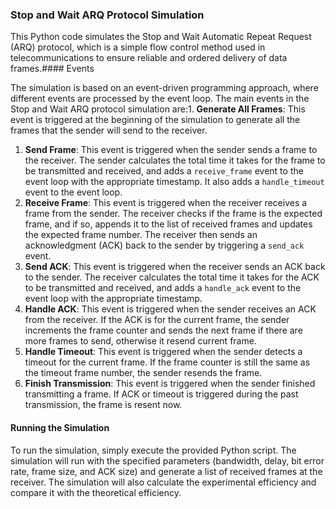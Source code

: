 ### Stop and Wait ARQ Protocol Simulation

This Python code simulates the Stop and Wait Automatic Repeat Request (ARQ) protocol, which is a simple flow control method used in telecommunications to ensure reliable and ordered delivery of data frames.#### Events

The simulation is based on an event-driven programming approach, where different events are processed by the event loop. The main events in the Stop and Wait ARQ protocol simulation are:1. **Generate All Frames**: This event is triggered at the beginning of the simulation to generate all the frames that the sender will send to the receiver.

1. **Send Frame**: This event is triggered when the sender sends a frame to the receiver. The sender calculates the total time it takes for the frame to be transmitted and received, and adds a `receive_frame` event to the event loop with the appropriate timestamp. It also adds a `handle_timeout` event to the event loop.
2. **Receive Frame**: This event is triggered when the receiver receives a frame from the sender. The receiver checks if the frame is the expected frame, and if so, appends it to the list of received frames and updates the expected frame number. The receiver then sends an acknowledgment (ACK) back to the sender by triggering a `send_ack` event.
3. **Send ACK**: This event is triggered when the receiver sends an ACK back to the sender. The receiver calculates the total time it takes for the ACK to be transmitted and received, and adds a `handle_ack` event to the event loop with the appropriate timestamp.
4. **Handle ACK**: This event is triggered when the sender receives an ACK from the receiver. If the ACK is for the current frame, the sender increments the frame counter and sends the next frame if there are more frames to send, otherwise it resend current frame.
5. **Handle Timeout**: This event is triggered when the sender detects a timeout for the current frame. If the frame counter is still the same as the timeout frame number, the sender resends the frame.
6. **Finish Transmission**: This event is triggered when the sender finished transmitting a frame. If ACK or timeout is triggered during the past transmission, the frame is resent now.

#### Running the Simulation

To run the simulation, simply execute the provided Python script. The simulation will run with the specified parameters (bandwidth, delay, bit error rate, frame size, and ACK size) and generate a list of received frames at the receiver. The simulation will also calculate the experimental efficiency and compare it with the theoretical efficiency.
